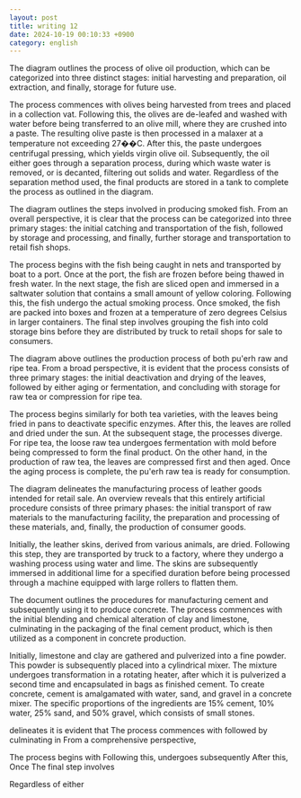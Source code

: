 ```yaml
---
layout: post
title: writing 12
date: 2024-10-19 00:10:33 +0900
category: english
---
```


The diagram outlines the process of olive oil production, which can be categorized into three distinct stages: 
initial harvesting and preparation, oil extraction, and finally, storage for future use.

The process commences with olives being harvested from trees and placed in a collection vat. 
Following this, the olives are de-leafed and washed with water before being transferred to an olive mill, where they are crushed into a paste. 
The resulting olive paste is then processed in a malaxer at a temperature not exceeding 27��C. After this, the paste undergoes centrifugal pressing, which yields virgin olive oil. 
Subsequently, the oil either goes through a separation process, during which waste water is removed, or is decanted, filtering out solids and water. 
Regardless of the separation method used, the final products are stored in a tank to complete the process as outlined in the diagram.


The diagram outlines the steps involved in producing smoked fish. From an overall perspective, it is clear that the process can be categorized into three primary stages: 
the initial catching and transportation of the fish, followed by storage and processing, and finally, further storage and transportation to retail fish shops.

The process begins with the fish being caught in nets and transported by boat to a port. Once at the port, the fish are frozen before being thawed in fresh water. 
In the next stage, the fish are sliced open and immersed in a saltwater solution that contains a small amount of yellow coloring. 
Following this, the fish undergo the actual smoking process. Once smoked, the fish are packed into boxes and frozen at a temperature of zero degrees Celsius in larger containers. 
The final step involves grouping the fish into cold storage bins before they are distributed by truck to retail shops for sale to consumers.




The diagram above outlines the production process of both pu'erh raw and ripe tea. From a broad perspective, it is evident that the process consists of three primary stages: 
the initial deactivation and drying of the leaves, followed by either aging or fermentation, and concluding with storage for raw tea or compression for ripe tea.

The process begins similarly for both tea varieties, with the leaves being fried in pans to deactivate specific enzymes. After this, the leaves are rolled and dried under the sun. 
At the subsequent stage, the processes diverge. For ripe tea, the loose raw tea undergoes fermentation with mold before being compressed to form the final product. On the other hand, 
in the production of raw tea, the leaves are compressed first and then aged. Once the aging process is complete, the pu'erh raw tea is ready for consumption.



The diagram delineates the manufacturing process of leather goods intended for retail sale. An overview reveals that this entirely artificial procedure consists of three primary phases: the initial transport of raw materials to the manufacturing facility, the preparation and processing of these materials, and, finally, the production of consumer goods.

Initially, the leather skins, derived from various animals, are dried. Following this step, they are transported by truck to a factory, where they undergo a washing process using water and lime. The skins are subsequently immersed in additional lime for a specified duration before being processed through a machine equipped with large rollers to flatten them.



The document outlines the procedures for manufacturing cement and subsequently using it to produce concrete. The process commences with the initial blending and chemical alteration of clay and limestone, culminating in the packaging of the final cement product, which is then utilized as a component in concrete production.

Initially, limestone and clay are gathered and pulverized into a fine powder. This powder is subsequently placed into a cylindrical mixer. The mixture undergoes transformation in a rotating heater, after which it is pulverized a second time and encapsulated in bags as finished cement.
To create concrete, cement is amalgamated with water, sand, and gravel in a concrete mixer. The specific proportions of the ingredients are 15% cement, 10% water, 25% sand, and 50% gravel, which consists of small stones.



delineates
it is evident that
The process commences with
followed by
culminating in
From a comprehensive perspective,

The process begins with 
Following this,
undergoes 
subsequently
After this,
Once
The final step involves

Regardless of
either